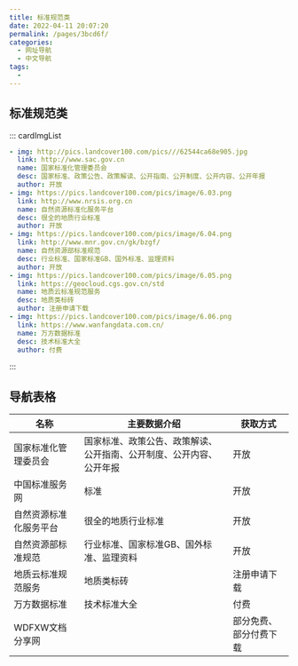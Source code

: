 ```yaml
---
title: 标准规范类
date: 2022-04-11 20:07:20
permalink: /pages/3bcd6f/
categories:
  - 网址导航
  - 中文导航
tags:
  - 
---
```

## 标准规范类
::: cardImgList
```yaml
- img: http://pics.landcover100.com/pics///62544ca68e905.jpg
  link: http://www.sac.gov.cn
  name: 国家标准化管理委员会
  desc: 国家标准、政策公告、政策解读、公开指南、公开制度、公开内容、公开年报
  author: 开放
- img: https://pics.landcover100.com/pics/image/6.03.png
  link: http://www.nrsis.org.cn
  name: 自然资源标准化服务平台
  desc: 很全的地质行业标准
  author: 开放
- img: https://pics.landcover100.com/pics/image/6.04.png
  link: http://www.mnr.gov.cn/gk/bzgf/
  name: 自然资源部标准规范
  desc: 行业标准、国家标准GB、国外标准、监理资料
  author: 开放
- img: https://pics.landcover100.com/pics/image/6.05.png
  link: https://geocloud.cgs.gov.cn/std
  name: 地质云标准规范服务
  desc: 地质类标砖
  author: 注册申请下载
- img: https://pics.landcover100.com/pics/image/6.06.png
  link: https://www.wanfangdata.com.cn/
  name: 万方数据标准
  desc: 技术标准大全
  author: 付费
```
:::

## 导航表格

| 名称                   | 主要数据介绍                                                 | 获取方式               |
| ---------------------- | ------------------------------------------------------------ | ---------------------- |
| 国家标准化管理委员会   | 国家标准、政策公告、政策解读、公开指南、公开制度、公开内容、公开年报 | 开放                   |
| 中国标准服务网         | 标准                                                         | 开放                   |
| 自然资源标准化服务平台 | 很全的地质行业标准                                           | 开放                   |
| 自然资源部标准规范     | 行业标准、国家标准GB、国外标准、监理资料                     | 开放                   |
| 地质云标准规范服务     | 地质类标砖                                                   | 注册申请下载           |
| 万方数据标准           | 技术标准大全                                                 | 付费                   |
| WDFXW文档分享网        |                                                              | 部分免费、部分付费下载 |